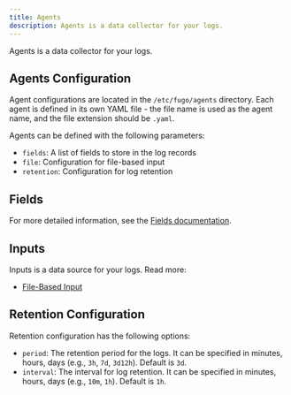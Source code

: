 ```yaml
---
title: Agents
description: Agents is a data collector for your logs.
---
```


Agents is a data collector for your logs.

## Agents Configuration

Agent configurations are located in the `/etc/fugo/agents` directory. Each agent is defined in its own YAML file - the file name is used as the agent name, and the file extension should be `.yaml`.

Agents can be defined with the following parameters:

- `fields`: A list of fields to store in the log records
- `file`: Configuration for file-based input
- `retention`: Configuration for log retention

## Fields

For more detailed information, see the [Fields documentation](/guides/fields/).

## Inputs

Inputs is a data source for your logs. Read more:

- [File-Based Input](/inputs/file/)

## Retention Configuration

Retention configuration has the following options:

- `period`: The retention period for the logs. It can be specified in minutes, hours, days (e.g., `3h`, `7d`, `3d12h`). Default is `3d`.
- `interval`: The interval for log retention. It can be specified in minutes, hours, days (e.g., `10m`, `1h`). Default is `1h`.
